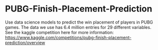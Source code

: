 # PUBG-Finish-Placement-Prediction
Use data science models to predict the win placement of players in PUBG games. The data we use has 6.4 million entries for 29 different variables. See the kaggle competition here for more information: https://www.kaggle.com/competitions/pubg-finish-placement-prediction/overview
